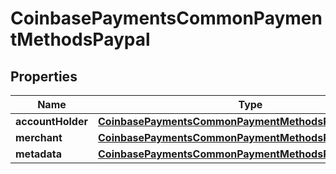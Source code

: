
# CoinbasePaymentsCommonPaymentMethodsPaypal

## Properties
Name | Type | Description | Notes
------------ | ------------- | ------------- | -------------
**accountHolder** | [**CoinbasePaymentsCommonPaymentMethodsPaypalAccount**](CoinbasePaymentsCommonPaymentMethodsPaypalAccount.md) |  |  [optional]
**merchant** | [**CoinbasePaymentsCommonPaymentMethodsPaypalMerchant**](CoinbasePaymentsCommonPaymentMethodsPaypalMerchant.md) |  |  [optional]
**metadata** | [**CoinbasePaymentsCommonPaymentMethodsPaypalMetadata**](CoinbasePaymentsCommonPaymentMethodsPaypalMetadata.md) |  |  [optional]



